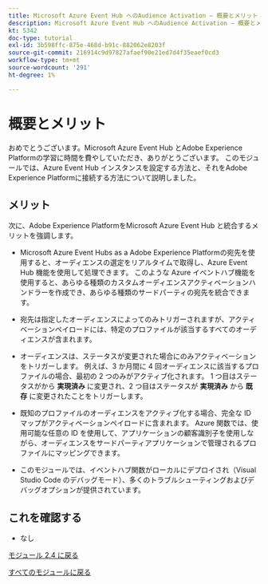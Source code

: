 ```yaml
---
title: Microsoft Azure Event Hub へのAudience Activation – 概要とメリット
description: Microsoft Azure Event Hub へのAudience Activation – 概要とメリット
kt: 5342
doc-type: tutorial
exl-id: 3b598ffc-875e-468d-b91c-882062e8203f
source-git-commit: 216914c9d97827afaef90e21ed7d4f35eaef0cd3
workflow-type: tm+mt
source-wordcount: '291'
ht-degree: 1%

---
```


# 概要とメリット

おめでとうございます。Microsoft Azure Event Hub とAdobe Experience Platformの学習に時間を費やしていただき、ありがとうございます。
このモジュールでは、Azure Event Hub インスタンスを設定する方法と、それをAdobe Experience Platformに接続する方法について説明しました。

## メリット

次に、Adobe Experience PlatformをMicrosoft Azure Event Hub と統合するメリットを強調します。

- Microsoft Azure Event Hubs as a Adobe Experience Platformの宛先を使用すると、オーディエンスの選定をリアルタイムで取得し、Azure Event Hub 機能を使用して処理できます。 このような Azure イベントハブ機能を使用すると、あらゆる種類のカスタムオーディエンスアクティベーションハンドラーを作成でき、あらゆる種類のサードパーティの宛先を統合できます。

- 宛先は指定したオーディエンスによってのみトリガーされますが、アクティベーションペイロードには、特定のプロファイルが該当するすべてのオーディエンスが含まれます。

- オーディエンスは、ステータスが変更された場合にのみアクティベーションをトリガーします。 例えば、3 か月間に 4 回オーディエンスに該当するプロファイルの場合、最初の 2 つのみがアクティブ化されます。 1 つ目はステータスがから **実現済み** に変更され、2 つ目はステータスが **実現済み** から **既存** に変更されたことをトリガーします。

- 既知のプロファイルのオーディエンスをアクティブ化する場合、完全な ID マップがアクティベーションペイロードに含まれます。 Azure 関数では、使用可能な任意の ID を使用して、アプリケーションの顧客識別子を使用しながら、オーディエンスをサードパーティアプリケーションで管理されるプロファイルにマッピングできます。

- このモジュールでは、イベントハブ関数がローカルにデプロイされ（Visual Studio Code のデバッグモード）、多くのトラブルシューティングおよびデバッグオプションが提供されています。

## これを確認する

- なし

[モジュール 2.4 に戻る](./segment-activation-microsoft-azure-eventhub.md)

[すべてのモジュールに戻る](./../../../overview.md)
